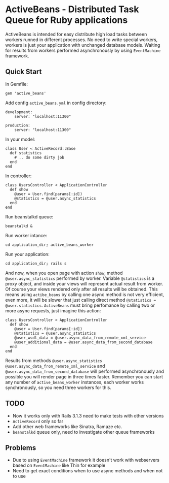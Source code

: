 # ActiveBeans - Distributed Task Queue for Ruby applications

ActiveBeans is intended for easy distribute high load tasks between workers runned in different processes.
No need to write special workers, workers is just your application with unchanged database models.
Waiting for results from workers performed asynchronously by using `EventMachine` framework.

Quick Start
-----------

In Gemfile:

	gem 'active_beans'

Add config `active_beans.yml` in config directory:

	development:
		server: "localhost:11300"
	  
	production:
		server: "localhost:11300"

In your model:

	class User < ActiveRecord::Base
	  def statistics
	    # .. do some dirty job
	  end
	end

In controller:

	class UsersController < ApplicationController
	  def show
	    @user = User.find(params[:id])
	    @statistics = @user.async_statistics
	  end
	end

Run beanstalkd queue:

	beanstalkd &

Run worker intance:

	cd application_dir; active_beans_worker

Run your application:

	cd application_dir; rails s

And now, when you open page with action `show`, method `@user.async_statistics` performed by worker.
Variable `@statistics` is a proxy object, and inside your views will represent actual result from worker.
Of course your views rendered only after all results will be obtained.
This means using `actibe_beans` by calling one async method is not very efficient, even more, it will be
slower that just calling direct method `@statistics = @user.statistics`.
`ActiveBeans` must bring perfomance by calling two or more async requests, just imagine this action:

	class UsersController < ApplicationController
	  def show
	    @user = User.find(params[:id])
	    @statistics = @user.async_statistics
	    @user_wsdl_data = @user.async_data_from_remote_xml_service
	    @user_additional_data = @user.async_data_from_second_database
	  end
	end

Results from methods `@user.async_statistics` `@user.async_data_from_remote_xml_service` and
`@user.async_data_from_second_database` will performed asynchronously and possible you will render page in
three times faster. Remember you can start any number of `active_beans_worker` instances, each worker works synchronously, so you need three workers for this.

TODO
----

* Now it works only with Rails 3.1.3 need to make tests with other versions
* `ActiveRecord` only so far
* Add other web frameworks like Sinatra, Ramaze etc.
* `beanstalkd` queue only, need to investigate other queue frameworks

Problems
--------

* Due to using `EventMachine` framework it doesn't work with webservers based on `EventMachine` like Thin for example
* Need to get exact conditions when to use async methods and when not to use
